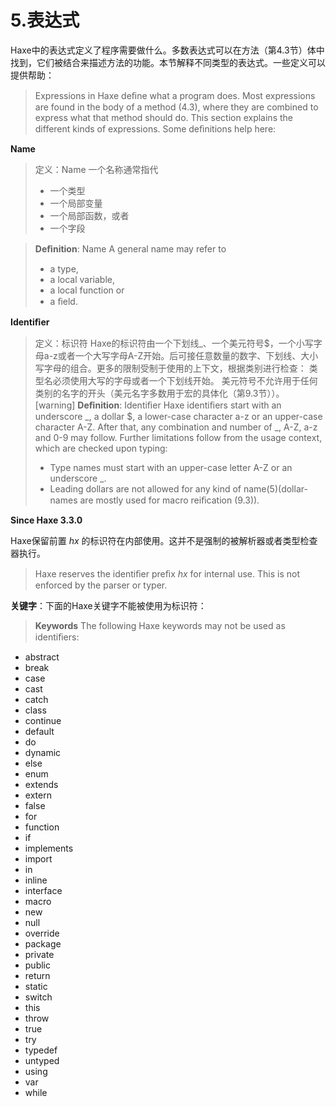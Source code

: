 # 5.表达式

Haxe中的表达式定义了程序需要做什么。多数表达式可以在方法（第4.3节）体中找到，它们被结合来描述方法的功能。本节解释不同类型的表达式。一些定义可以提供帮助：

> Expressions in Haxe deﬁne what a program does. Most expressions are found in the body of a method (4.3), where they are combined to express what that method should do. This section explains the different kinds of expressions. Some deﬁnitions help here:

**Name**

> 定义：Name
>  一个名称通常指代
>
> - 一个类型
> - 一个局部变量
> - 一个局部函数，或者
> - 一个字段

> **Deﬁnition**: Name
>  A general name may refer to
>
> - a type,
> - a local variable,
> - a local function or
> - a ﬁeld.

**Identiﬁer**

> 定义：标识符
>  Haxe的标识符由一个下划线_、一个美元符号$，一个小写字母a-z或者一个大写字母A-Z开始。后可接任意数量的数字、下划线、大小写字母的组合。更多的限制受制于使用的上下文，根据类别进行检查：
>  类型名必须使用大写的字母或者一个下划线开始。
>  美元符号不允许用于任何类别的名字的开头（美元名字多数用于宏的具体化（第9.3节））。
>  [warning] **Deﬁnition**: Identiﬁer
>  Haxe identiﬁers start with an underscore _, a dollar $, a lower-case character a-z or an upper-case character A-Z. After that, any combination and number of _, A-Z, a-z and 0-9 may follow. Further limitations follow from the usage context, which are checked upon typing:
>
> - Type names must start with an upper-case letter A-Z or an underscore _.
> - Leading dollars are not allowed for any kind of name(5)(dollar-names are mostly used for macro reiﬁcation (9.3)).

**Since Haxe 3.3.0**

Haxe保留前置 _hx_ 的标识符在内部使用。这并不是强制的被解析器或者类型检查器执行。

> Haxe reserves the identiﬁer preﬁx *hx* for internal use. This is not enforced by the parser or typer.

**关键字**：下面的Haxe关键字不能被使用为标识符：

> **Keywords** The following Haxe keywords may not be used as identiﬁers:

- abstract
- break
- case
- cast
- catch
- class
- continue
- default
- do
- dynamic
- else
- enum
- extends
- extern
- false
- for
- function
- if
- implements
- import
- in
- inline
- interface
- macro
- new
- null
- override
- package
- private
- public
- return
- static
- switch
- this
- throw
- true
- try
- typedef
- untyped
- using
- var
- while